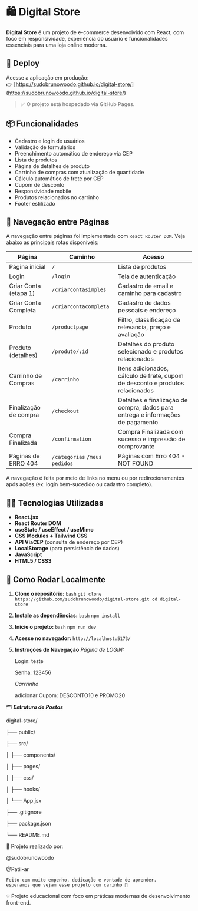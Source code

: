 # 🛍️ Digital Store

**Digital Store** é um projeto de e-commerce desenvolvido com React, com foco em responsividade, experiência do usuário e funcionalidades essenciais para uma loja online moderna.

## 🔗 Deploy

Acesse a aplicação em produção:  
👉 [https://sudobrunowoodo.github.io/digital-store/](https://sudobrunowoodo.github.io/digital-store/)

> ✅ O projeto está hospedado via GitHub Pages.

## 📦 Funcionalidades

- Cadastro e login de usuários
- Validação de formulários
- Preenchimento automático de endereço via CEP
- Lista de produtos
- Página de detalhes de produto
- Carrinho de compras com atualização de quantidade
- Cálculo automático de frete por CEP
- Cupom de desconto
- Responsividade mobile
- Produtos relacionados no carrinho
- Footer estilizado

## 🧭 Navegação entre Páginas

A navegação entre páginas foi implementada com `React Router DOM`. Veja abaixo as principais rotas disponíveis:

| Página                    | Caminho                          | Acesso                                     
|---------------------------|----------------------------------|--------------------------------------------
| Página inicial            | `/`                              | Lista de produtos                          
| Login                     | `/login`                         | Tela de autenticação                       
| Criar Conta (etapa 1)     | `/criarcontasimples`             | Cadastro de email e caminho para cadastro                  
| Criar Conta Completa      | `/criarcontacompleta`            | Cadastro de dados pessoais e endereço 
| Produto                   | `/productpage`                   | Filtro, classificação de relevancia, preço e avaliação
| Produto (detalhes)        | `/produto/:id`                   | Detalhes do produto selecionado e produtos relacionados          
| Carrinho de Compras       | `/carrinho`                      | Itens adicionados, cálculo de frete, cupom de desconto e produtos relacionados       
| Finalização de compra     | `/checkout`                      | Detalhes e finalização de compra, dados para entrega e informações de pagamento  
| Compra Finalizada         | `/confirmation`                  | Compra Finalizada com sucesso e impressão de comprovante
| Páginas de ERRO 404       | `/categorias` `/meus pedidos`    | Páginas com Erro 404 - NOT FOUND 


A navegação é feita por meio de links no menu ou por redirecionamentos após ações (ex: login bem-sucedido ou cadastro completo).

## 🧑‍💻 Tecnologias Utilizadas

- **React.jsx**
- **React Router DOM**
- **useState / useEffect / useMimo**
- **CSS Modules + Tailwind CSS**
- **API ViaCEP** (consulta de endereço por CEP)
- **LocalStorage** (para persistência de dados)
- **JavaScript**
- **HTML5 / CSS3**

## 🚀 Como Rodar Localmente

1. **Clone o repositório:**
   `bash`
   `git clone https://github.com/sudobrunowoodo/digital-store.git
   cd digital-store`

2. **Instale as dependências:**
  `bash`
  `npm install`

3. **Inicie o projeto:**
  `bash`
  `npm run dev`

4. **Acesse no navegador:**
  `http://localhost:5173/`

5. **Instruções de Navegação**
   *Página de LOGIN:*

   Login: teste
   
   Senha: 123456

   *Carrrinho*
   
     adicionar Cupom: DESCONTO10 e PROMO20
         

🗂️ ***Estrutura de Pastas***

  digital-store/
  
  ├── public/
  
  ├── src/
  
  │   ├── components/
  
  │   ├── pages/
  
  │   ├── css/
  
  │   ├── hooks/
  
  │   └── App.jsx
  
  ├── .gitignore
  
  ├── package.json
  
  └── README.md

👥 Projeto realizado por: 

   @sudobrunowoodo 
   
   @Patii-ar


    Feito com muito empenho, dedicação e vontade de aprender. 
    esperamos que vejam esse projeto com carinho 🤝

💡 Projeto educacional com foco em práticas modernas de desenvolvimento front-end.
